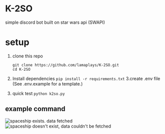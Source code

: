 # K-2SO
simple discord bot built on star wars api (SWAPI) 

# setup
1. clone this repo
   ```
   git clone https://github.com/lamaplays/K-2SO.git
   cd K-2SO
   ```
2. Install dependencies
   ``` pip install -r requirements.txt ```
3.create .env file
  (See .env.example for a template.)

4. quick test
   ``` python k2so.py ```

## example command 
![spaceship exists. data fetched](imgs/example1.jpeg)
![spaceship doesn't exist, data couldn't be fetched](imgs/example2.jpeg)




   
   
